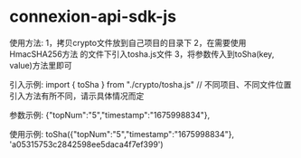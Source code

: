# connexion-api-sdk-js
使用方法: 
1，拷贝crypto文件放到自己项目的目录下
2，在需要使用 HmacSHA256方法 的文件下引入tosha.js文件
3，将参数传入到toSha(key, value)方法里即可

引入示例: import { toSha } from "./crypto/tosha.js" // 不同项目、不同文件位置 引入方法有所不同，请示具体情况而定

参数示例: {"topNum":"5","timestamp":"1675998834"}, 

使用示例: toSha({"topNum":"5","timestamp":"1675998834"}, 'a05315753c2842598ee5daca4f7ef399')


